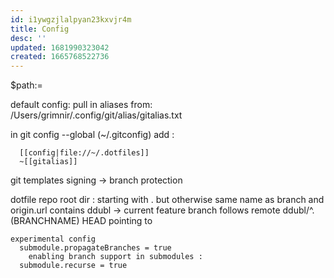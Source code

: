 ```yaml
---
id: i1ywgzjlalpyan23kxvjr4m
title: Config
desc: ''
updated: 1681990323042
created: 1665768522736
---
```

$path:=

default config:
pull in aliases from:
/Users/grimnir/.config/git/alias/gitalias.txt

in git config --global (~/.gitconfig)
add :
```mermaid
  [[config|file://~/.dotfiles]]
  ~[[gitalias]]
```


git templates signing
-> branch protection


dotfile repo
  root dir : starting with .
    but otherwise same name as branch
    and origin.url contains ddubl
    -> current feature branch follows remote ddubl/^.(BRANCHNAME)
    HEAD pointing to

    experimental config
      submodule.propagateBranches = true
        enabling branch support in submodules :
      submodule.recurse = true